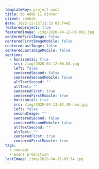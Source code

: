 ```yaml
---
templateKey: project-post
title: bb 4000 II dinner
client: reebok
date: 2022-12-12T11:18:01.744Z
featuredproject: true
featuredimage: /img/2020-04-12-06.062.jpg
centeredFirstImage: false
centeredFirstImageMobile: false
centeredLastImage: false
centeredLastImageMobile: false
section:
  - horizontal: true
    src: /img/2020-04-12-06.03.jpg
    left: false
    centeredSecond: false
    centeredSecondMobile: false
    altTextSecond: ""
    altText: ""
    centeredFirst: true
    centeredFirstMobile: true
  - horizontal: true
    src: /img/2020-04-13-02.48-neu.jpg
    left: false
    secondImage: ""
    centeredSecond: false
    centeredSecondMobile: false
    altTextSecond: ""
    altText: ""
    centeredFirst: true
    centeredFirstMobile: true
tags:
  - concept
  - event production
lastImage: /img/2020-04-13-03.34.jpg
---
```

